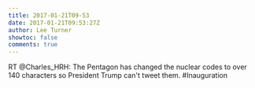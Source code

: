 ```yaml
---
title: 2017-01-21T09-53
date: 2017-01-21T09:53:27Z
author: Lee Turner
showtoc: false
comments: true
---
```


RT @Charles_HRH: The Pentagon has changed the nuclear codes to over 140 characters so President Trump can't tweet them. #Inauguration


